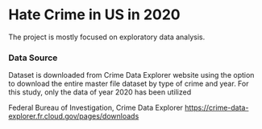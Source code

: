 # Hate Crime in US in 2020
The project is mostly focused on exploratory data analysis.

### Data Source
Dataset is downloaded from Crime Data Explorer website using the option to download the entire master file dataset by type of crime and year. For this study, only the data of year 2020 has been utilized

Federal Bureau of Investigation, Crime Data Explorer
https://crime-data-explorer.fr.cloud.gov/pages/downloads
